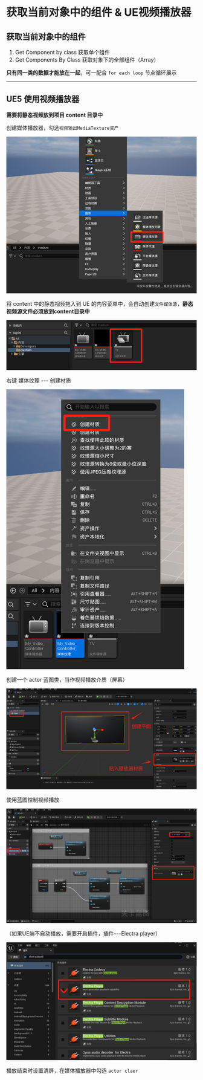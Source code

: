 # 获取当前对象中的组件 & UE视频播放器

## 获取当前对象中的组件

1. Get Component by class 获取单个组件
2. Get Components By Class 获取对象下的全部组件（Array）

**只有同一类的数据才能放在一起**，可一配合 `for each loop` 节点循环展示

---

## UE5 使用视频播放器

**需要将静态视频放到项目 content 目录中**

创建媒体播放器，勾选`视频输出MediaTexture资产`

![](https://raw.githubusercontent.com/gongjianOnline/ImgHosting/main/img/1724832337221.png)

将 content 中的静态视频拖入到 UE 的内容菜单中，会自动创建`文件媒体源`，**静态视频源文件必须放到content目录中**

![](https://raw.githubusercontent.com/gongjianOnline/ImgHosting/main/img/1724832567319.png)

右键 媒体纹理 --- 创建材质

![](https://raw.githubusercontent.com/gongjianOnline/ImgHosting/main/img/1724832651426.png)

创建一个 actor 蓝图类，当作视频播放介质（屏幕）

![](https://raw.githubusercontent.com/gongjianOnline/ImgHosting/main/img/1724832913022.png)

使用蓝图控制视频播放

![](https://raw.githubusercontent.com/gongjianOnline/ImgHosting/main/img/1724836960229.png)

（如果UE端不自动播放，需要开启插件，插件---Electra player）

![](https://raw.githubusercontent.com/gongjianOnline/ImgHosting/main/img/1724837096910.png)

播放结束时设置清屏，在媒体播放器中勾选 `actor claer`



